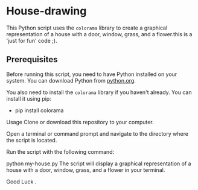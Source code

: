 # House-drawing

This Python script uses the `colorama` library to create a graphical representation of a house with a door, window, grass, and a flower.this is a 'just for fun' code ;).

## Prerequisites

Before running this script, you need to have Python installed on your system. You can download Python from [python.org](https://www.python.org/downloads/).

You also need to install the `colorama` library if you haven't already. You can install it using pip:

- pip install colorama


Usage
Clone or download this repository to your computer.

Open a terminal or command prompt and navigate to the directory where the script is located.

Run the script with the following command:

python my-house.py
The script will display a graphical representation of a house with a door, window, grass, and a flower in your terminal.

Good Luck .
